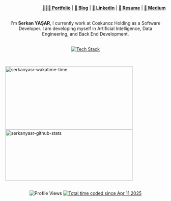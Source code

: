 <div align="right">
    <p>
        <a href="https://www.serkanyasar.dev" target="_blank"><b>👨🏻‍💻 Portfolio</b></a> |
        <a href="https://www.serkanyasar.dev/search" target="_blank"><b>📓 Blog</b></a> |
        <a href="https://www.linkedin.com/in/serkanyasar/" target="_blank"><b>🧳 Linkedin</b></a> |
        <a href="https://www.serkanyasar.dev/p/resume.html" target="_blank"><b>📜 Resume</b></a> |
        <a href="https://medium.com/@serkanyasr" target="_blank"><b>📠 Medium</b></a> 
    </p>
</div>

<br/>

<div align="center">
I'm <b>Serkan YAŞAR</b>, I currently work at Coskunoz Holding as a Software Developer. I am developing myself in Artificial Intelligence, Data Engineering, and Back End Development.
</div>

<br/>

<p align="center">
	<a href="https://skillicons.dev">
<img src="https://skillicons.dev/icons?i=python,cs,pytorch,tensorflow,scikitlearn,opencv,django,docker,fastapi,git,dotnet,azure,postgres,linux" alt="Tech Stack" />
	</a>
</p>

<br/>


<p align="left">
  <img 
    height="200" 
    width="400"
    src="https://github-readme-stats.vercel.app/api/wakatime?username=serkanyasr&layout=compact&langs_count=8&title_color=ff9900&text_color=cccccc&icon_color=ff9900&bg_color=232f3e"
    alt="serkanyasr-wakatime-time" />
  <img 
    height="160" 
    width="400"
    src="https://github-readme-stats.vercel.app/api?username=serkanyasr&hide_border=false&show_icons=true&include_all_commits=true&number_format=long&title_color=ff9900&text_color=cccccc&icon_color=ff9900&bg_color=232f3e"
    alt="serkanyasr-github-stats" />
</p>




<br/>

<div align="center">
	<img 
        src="https://komarev.com/ghpvc/?username=serkanyasr&style=for-the-badge" 
        alt="Profile Views"/>
	<a href="https://wakatime.com/@991d7c56-1f18-4491-bb20-f1da17699eff">
		<img src="https://wakatime.com/badge/user/991d7c56-1f18-4491-bb20-f1da17699eff.svg?style=for-the-badge" alt="Total time coded since Apr 11 2025" />
	</a>
</div>

<br/>

